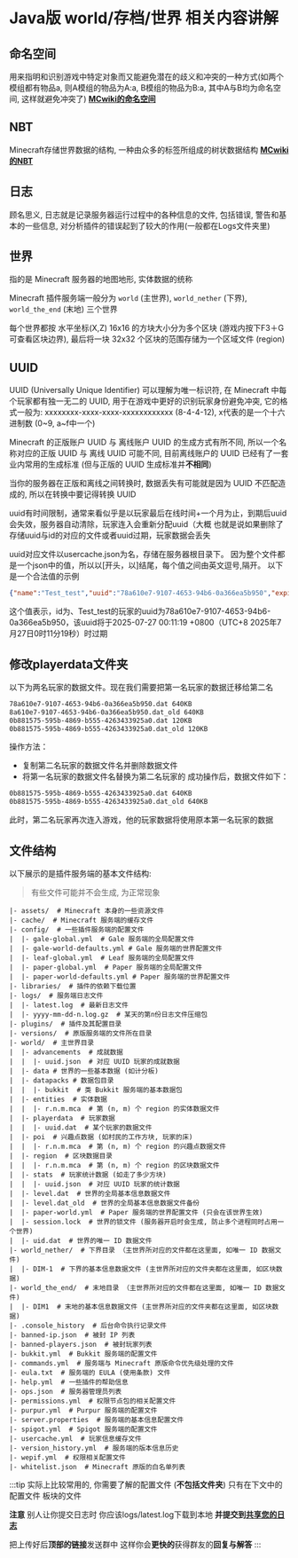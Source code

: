 # Java版 world/存档/世界 相关内容讲解

## 命名空间

用来指明和识别游戏中特定对象而又能避免潜在的歧义和冲突的一种方式(如两个模组都有物品a, 则A模组的物品为A:a, B模组的物品为B:a, 其中A与B均为命名空间, 这样就避免冲突了)
**[MCwiki的命名空间](https://zh.minecraft.wiki/w/命名空间ID?variant=zh-cn#命名空间)**

## NBT

Minecraft存储世界数据的结构, 一种由众多的标签所组成的树状数据结构
**[MCwiki的NBT](https://zh.minecraft.wiki/w/NBT格式?variant=zh-cn)**

## 日志
顾名思义, 日志就是记录服务器运行过程中的各种信息的文件, 包括错误, 警告和基本的一些信息, 对分析插件的错误起到了较大的作用(一般都在Logs文件夹里)

## 世界
指的是 Minecraft 服务器的地图地形, 实体数据的统称

Minecraft 插件服务端一般分为 `world` (主世界), `world_nether` (下界), `world_the_end` (末地) 三个世界

每个世界都按 水平坐标(X,Z) 16x16 的方块大小分为多个区块 (游戏内按下F3＋G可查看区块边界), 最后将一块 32x32 个区块的范围存储为一个区域文件 (region)

## UUID

UUID (Universally Unique Identifier) 可以理解为唯一标识符, 在 Minecraft 中每个玩家都有独一无二的 UUID, 用于在游戏中更好的识别玩家身份避免冲突, 它的格式一般为: xxxxxxxx-xxxx-xxxx-xxxxxxxxxxxx (8-4-4-12), x代表的是一个十六进制数 (0~9, a~f中一个)

Minecraft 的正版账户 UUID 与 离线账户 UUID 的生成方式有所不同, 所以一个名称对应的正版 UUID 与 离线 UUID 可能不同, 目前离线账户的 UUID 已经有了一套业内常用的生成标准 (但与正版的 UUID 生成标准并**不相同**)

当你的服务器在正版和离线之间转换时, 数据丢失有可能就是因为 UUID 不匹配造成的, 所以在转换中要记得转换 UUID

uuid有时间限制，通常来看似乎是以玩家最后在线时间+一个月为止，到期后uuid会失效，服务器自动清除，玩家连入会重新分配uuid（大概
也就是说如果删除了存储uuid与id的对应的文件或者uuid过期，玩家数据会丢失

uuid对应文件以usercache.json为名，存储在服务器根目录下。
因为整个文件都是一个json中的值，所以以[开头，以]结尾，每个值之间由英文逗号,隔开。
以下是一个合法值的示例
```json
{"name":"Test_test","uuid":"78a610e7-9107-4653-94b6-0a366ea5b950","expiresOn":"2025-07-27 00:11:19 +0800"}
```
这个值表示，id为、Test_test的玩家的uuid为78a610e7-9107-4653-94b6-0a366ea5b950，该uuid将于2025-07-27 00:11:19 +0800（UTC+8 2025年7月27日0时11分19秒）时过期

## 修改playerdata文件夹

以下为两名玩家的数据文件。现在我们需要把第一名玩家的数据迁移给第二名
```txt
78a610e7-9107-4653-94b6-0a366ea5b950.dat 640KB
8a610e7-9107-4653-94b6-0a366ea5b950.dat_old 640KB
0b881575-595b-4869-b555-4263433925a0.dat 120KB
0b881575-595b-4869-b555-4263433925a0.dat_old 120KB
```
操作方法：
- 复制第二名玩家的数据文件名并删除数据文件
- 将第一名玩家的数据文件名替换为第二名玩家的
成功操作后，数据文件如下：

```txt
0b881575-595b-4869-b555-4263433925a0.dat 640KB
0b881575-595b-4869-b555-4263433925a0.dat_old 640KB
```
此时，第二名玩家再次连入游戏，他的玩家数据将使用原本第一名玩家的数据

## 文件结构

以下展示的是插件服务端的基本文件结构:
> 有些文件可能并不会生成, 为正常现象

```text
|- assets/  # Minecraft 本身的一些资源文件
|- cache/  # Minecraft 服务端的缓存文件
|- config/  # 一些插件服务端的配置文件
|  |- gale-global.yml  # Gale 服务端的全局配置文件
|  |- gale-world-defaults.yml # Gale 服务端的世界配置文件
|  |- leaf-global.yml  # Leaf 服务端的全局配置文件
|  |- paper-global.yml  # Paper 服务端的全局配置文件
|  |- paper-world-defaults.yml # Paper 服务端的世界配置文件
|- libraries/  # 插件的依赖下载位置
|- logs/  # 服务端日志文件
|  |- latest.log  # 最新日志文件
|  |- yyyy-mm-dd-n.log.gz  # 某天的第n份日志文件压缩包
|- plugins/  # 插件及其配置目录
|- versions/  # 原版服务端的文件所在目录
|- world/  # 主世界目录
|  |- advancements  # 成就数据
|  |  |- uuid.json  # 对应 UUID 玩家的成就数据
|  |- data # 世界的一些基本数据 (如计分板)
|  |- datapacks # 数据包目录
|  |  |- bukkit  # 类 Bukkit 服务端的基本数据包
|  |- entities  # 实体数据
|  |  |- r.n.m.mca  # 第 (n, m) 个 region 的实体数据文件
|  |- playerdata  # 玩家数据
|  |  |- uuid.dat  # 某个玩家的数据文件
|  |- poi  # 兴趣点数据 (如村民的工作方块, 玩家的床)
|  |  |- r.n.m.mca  # 第 (n, m) 个 region 的兴趣点数据文件
|  |- region  # 区块数据目录
|  |  |- r.n.m.mca  # 第 (n, m) 个 region 的区块数据文件
|  |- stats  # 玩家统计数据 (如走了多少方块)
|  |  |- uuid.json  # 对应 UUID 玩家的统计数据
|  |- level.dat  # 世界的全局基本信息数据文件
|  |- level.dat_old  # 世界的全局基本信息数据文件备份
|  |- paper-world.yml  # Paper 服务端的世界配置文件 (只会在该世界生效)
|  |- session.lock  # 世界的锁文件 (服务器开启时会生成, 防止多个进程同时占用一个世界)
|  |- uid.dat  # 世界的唯一 ID 数据文件
|- world_nether/  # 下界目录 （主世界所对应的文件都在这里面, 如唯一 ID 数据文件)
|  |- DIM-1  # 下界的基本信息数据文件 (主世界所对应的文件夹都在这里面, 如区块数据)
|- world_the_end/  # 末地目录 （主世界所对应的文件都在这里面, 如唯一 ID 数据文件)
|  |- DIM1  # 末地的基本信息数据文件 (主世界所对应的文件夹都在这里面, 如区块数据)
|- .console_history  # 后台命令执行记录文件
|- banned-ip.json  # 被封 IP 列表
|- banned-players.json  # 被封玩家列表
|- bukkit.yml  # Bukkit 服务端的配置文件
|- commands.yml  # 服务端与 Minecraft 原版命令优先级处理的文件
|- eula.txt  # 服务端的 EULA (使用条款) 文件
|- help.yml  # 一些插件的帮助信息
|- ops.json  # 服务器管理员列表
|- permissions.yml  # 权限节点包的相关配置文件
|- purpur.yml  # Purpur 服务端的配置文件
|- server.properties  # 服务端的基本信息配置文件
|- spigot.yml  # Spigot 服务端的配置文件
|- usercache.yml  # 玩家信息缓存文件
|- version_history.yml  # 服务端的版本信息历史
|- wepif.yml  # 权限相关配置文件
|- whitelist.json  # Minecraft 原版的白名单列表
```

:::tip
实际上比较常用的, 你需要了解的配置文件 (**不包括文件夹**) 只有在下文中的 配置文件 板块的文件

**注意** 别人让你提交日志时 你应该logs/latest.log下载到本地 **并提交到[共享您的日志](https://mclo.gs/)**

把上传好后**顶部的链接**发送群中 这样你会**更快的**获得群友的**回复与解答**
:::
